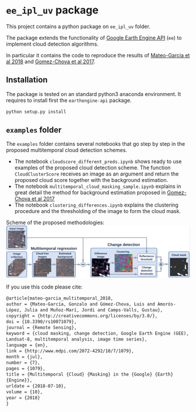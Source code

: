 # `ee_ipl_uv` package

This project contains a python package on `ee_ipl_uv` folder.

The package extends the functionality of [Google Earth Engine API](https://developers.google.com/earth-engine/#api) (`ee`) to
implement cloud detection algorithms.

In particular it contains the code to reproduce the results of [Mateo-Garcia et al 2018](http://dx.doi.org/10.3390/rs10071079) and [Gomez-Chova et al 2017](http://dx.doi.org/10.1117/1.JRS.11.015005).


## Installation
The package is tested on an standard python3 anaconda environment. It requires to install first the `earthengine-api` package.

```bash
python setup.py install
```
## `examples` folder
The `examples` folder contains several notebooks that go step by step in the proposed multitemporal cloud detection schemes.
* The notebook `cloudscore_different_preds.ipynb` shows ready to use examples of the proposed cloud detection scheme. 
The function `CloudClusterScore` receives an image as an argument and return the proposed cloud score together with the 
background estimation. 
* The notebook `multitemporal_cloud_masking_sample.ipynb` explains in great detail the method for background estimation 
proposed in [Gomez-Chova et al 2017](http://dx.doi.org/10.1117/1.JRS.11.015005)
* The notebook `clustering_differences.ipynb` explains the clustering procedure and the 
thresholding of the image to form the cloud mask.

Scheme of the proposed methodologies:
![alt text](esquema_GEE.png)

If you use this code please cite:
 
 ```
@article{mateo-garcia_multitemporal_2018,
 author = {Mateo-García, Gonzalo and Gómez-Chova, Luis and Amorós-López, Julia and Muñoz-Marí, Jordi and Camps-Valls, Gustau},
 copyright = {http://creativecommons.org/licenses/by/3.0/},
 doi = {10.3390/rs10071079},
 journal = {Remote Sensing},
 keyword = {cloud masking, change detection, Google Earth Engine (GEE), Landsat-8, multitemporal analysis, image time series},
 language = {en},
 link = {http://www.mdpi.com/2072-4292/10/7/1079},
 month = {jul},
 number = {7},
 pages = {1079},
 title = {Multitemporal {Cloud} {Masking} in the {Google} {Earth} {Engine}},
 urldate = {2018-07-10},
 volume = {10},
 year = {2018}
} 
 ```

  
